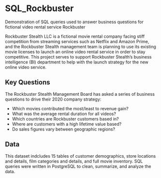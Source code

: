 # SQL_Rockbuster
Demonstration of SQL queries used to answer business questions for fictional video rental service Rockbuster 

Rockbuster Stealth LLC is a fictional movie rental company facing stiff competition from streaming services such as Netflix and Amazon Prime,
and the Rockbuster Stealth management team is planning to use its existing movie licenses to launch an online video rental service in order to stay competitive. 
This project serves to support Rockbuster Stealth’s business intelligence (BI) department to help with the launch strategy for the new online video service.
## Key Questions
The Rockbuster Stealth Management Board has asked a series of business questions to drive their 2020 company strategy:
- Which movies contributed the most/least to revenue gain?
- What was the average rental duration for all videos?
- Which countries are Rockbuster customers based in?
- Where are customers with a high lifetime value based?
- Do sales figures vary between geographic regions?
## Data
This dataset indcludes 15 tables of customer demographics, store locations and details, film categories and details, and full movie inventory. SQL queries were written in PostgreSQL to clean, summarize, and analyze the data.

